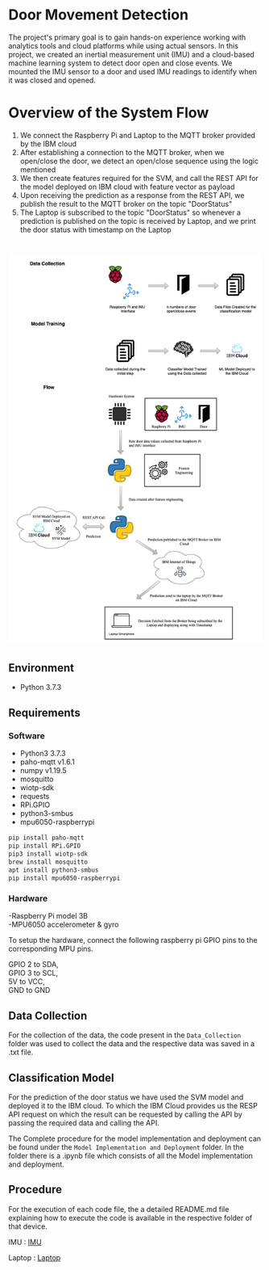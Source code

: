 # Door Movement Detection

The project's primary goal is to gain hands-on experience working with analytics tools and cloud platforms while using actual sensors. In this project, we created an inertial measurement unit (IMU) and a cloud-based machine learning system to detect door open and close events. We mounted the IMU sensor to a door and used IMU readings to identify when it was closed and opened.

# Overview of the System Flow

1.	We connect the Raspberry Pi and Laptop to the MQTT broker provided by the IBM cloud 
2.	After establishing a connection to the MQTT  broker, when we open/close the door, we detect an open/close sequence using the logic mentioned
3.	We then create features required for the SVM, and call the REST  API for the model deployed on IBM cloud with feature vector as payload
4.	Upon receiving the prediction as a response from the REST API, we publish the result to the MQTT broker on the topic "DoorStatus"
5.	The Laptop is subscribed to the topic "DoorStatus" so whenever a prediction is published on the topic is received by  Laptop, and we print the door status with timestamp on the Laptop

<h1 align="center">
    <img src="./imgs/System_Flow1.png">
</h1>

## Environment
- Python 3.7.3

## Requirements
### Software
- Python3 3.7.3
- paho-mqtt v1.6.1
- numpy v1.19.5
- mosquitto 
- wiotp-sdk
- requests
- RPi.GPIO
- python3-smbus
- mpu6050-raspberrypi

```
pip install paho-mqtt
pip install RPi.GPIO
pip3 install wiotp-sdk
brew install mosquitto
apt install python3-smbus
pip install mpu6050-raspberrypi

```

### Hardware

-Raspberry Pi model 3B<br />
-MPU6050 accelerometer & gyro

To setup the hardware, connect the following raspberry pi GPIO pins to the corresponding MPU pins.

GPIO 2 to SDA, <br />
GPIO 3 to SCL, <br />
5V to VCC, <br />
GND to GND <br />

## Data Collection

For the collection of the data, the code present in the `Data_Collection` folder was used to collect the data and the respective data was saved in a .txt file.

## Classification Model

For the prediction of the door status we have used the SVM model and deployed it to the IBM cloud. To which the IBM Cloud provides us the RESP API request on which the result can be requested by calling the API by passing the required data and calling the API.

The Complete procedure for the model implementation and deployment can be found under the `Model Implementation and Deployment` folder. In the folder there is a .ipynb file which consists of all the Model implementation and deployment.

## Procedure
For the execution of each code file, the  a detailed README.md file explaining how to execute the code is available in the respective folder of that device.

IMU : [IMU](./IMU)

Laptop : [Laptop](./Laptop)
